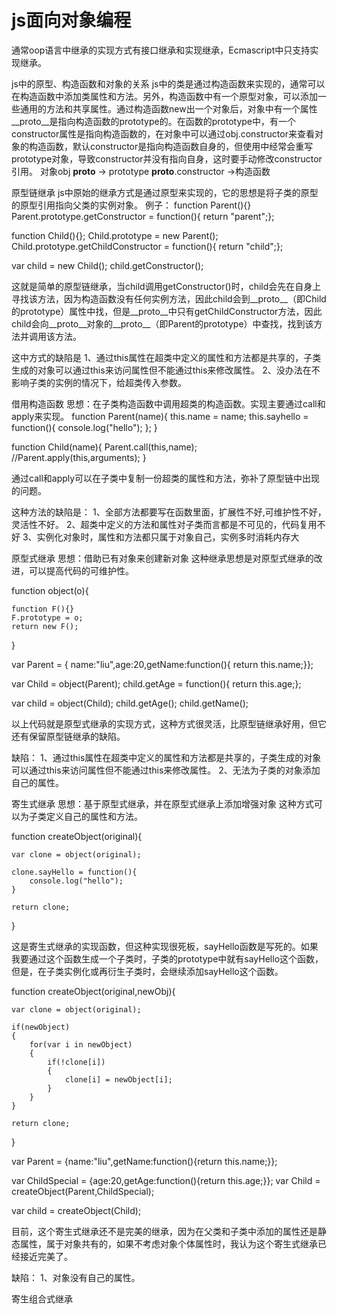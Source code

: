 js面向对象编程
===

通常oop语言中继承的实现方式有接口继承和实现继承，Ecmascript中只支持实现继承。

js中的原型、构造函数和对象的关系
js中的类是通过构造函数来实现的，通常可以在构造函数中添加类属性和方法。另外，构造函数中有一个原型对象，可以添加一些通用的方法和共享属性。通过构造函数new出一个对象后，对象中有一个属性__proto__是指向构造函数的prototype的。在函数的prototype中，有一个constructor属性是指向构造函数的，在对象中可以通过obj.constructor来查看对象的构造函数，默认constructor是指向构造函数自身的，但使用中经常会重写prototype对象，导致constructor并没有指向自身，这时要手动修改constructor引用。
对象obj __proto__  ->  prototype
        __proto__.constructor ->构造函数

原型链继承
js中原始的继承方式是通过原型来实现的，它的思想是将子类的原型的原型引用指向父类的实例对象。
例子：
function Parent(){}
Parent.prototype.getConstructor = function(){ return "parent";};

function Child(){};
Child.prototype = new Parent();
Child.prototype.getChildConstructor = function(){ return "child";};

var child = new Child();
child.getConstructor();

这就是简单的原型链继承，当child调用getConstructor()时，child会先在自身上寻找该方法，因为构造函数没有任何实例方法，因此child会到__proto__（即Child的prototype）属性中找，但是__proto__中只有getChildConstructor方法，因此child会向__proto__对象的__proto__（即Parent的prototype）中查找，找到该方法并调用该方法。

这中方式的缺陷是
1、通过this属性在超类中定义的属性和方法都是共享的，子类生成的对象可以通过this来访问属性但不能通过this来修改属性。
2、没办法在不影响子类的实例的情况下，给超类传入参数。

借用构造函数
思想：在子类构造函数中调用超类的构造函数。实现主要通过call和apply来实现。
function Parent(name){
	this.name = name;
	this.sayhello = function(){
	 console.log("hello");
	};
}

function Child(name){
	Parent.call(this,name);
	//Parent.apply(this,arguments);
}

通过call和apply可以在子类中复制一份超类的属性和方法，弥补了原型链中出现的问题。

这种方法的缺陷是：
1、全部方法都要写在函数里面，扩展性不好,可维护性不好，灵活性不好。
2、超类中定义的方法和属性对子类而言都是不可见的，代码复用不好
3、实例化对象时，属性和方法都只属于对象自己，实例多时消耗内存大

原型式继承
思想：借助已有对象来创建新对象
这种继承思想是对原型式继承的改进，可以提高代码的可维护性。

function object(o){
	
	function F(){}
	F.prototype = o;
	return new F();
}

var Parent = { name:"liu",age:20,getName:function(){ return this.name;}};

var Child = object(Parent);
child.getAge = function(){ return this.age;};

var child = object(Child);
child.getAge();
child.getName();

以上代码就是原型式继承的实现方式，这种方式很灵活，比原型链继承好用，但它还有保留原型链继承的缺陷。

缺陷：
1、通过this属性在超类中定义的属性和方法都是共享的，子类生成的对象可以通过this来访问属性但不能通过this来修改属性。
2、无法为子类的对象添加自己的属性。

寄生式继承
思想：基于原型式继承，并在原型式继承上添加增强对象
这种方式可以为子类定义自己的属性和方法。

function createObject(original){
	
	var clone = object(original);

	clone.sayHello = function(){
		console.log("hello");
	}

	return clone;
}

这是寄生式继承的实现函数，但这种实现很死板，sayHello函数是写死的。如果我要通过这个函数生成一个子类时，子类的prototype中就有sayHello这个函数，但是，在子类实例化或再衍生子类时，会继续添加sayHello这个函数。

function createObject(original,newObj){
	
	var clone = object(original);

	if(newObject)
	{
		for(var i in newObject)
		{
			if(!clone[i])
			{
				clone[i] = newObject[i];
			}
		}
	}

	return clone;
}

var Parent = {name:"liu",getName:function(){return this.name;}};

var ChildSpecial = {age:20,getAge:function(){return this.age;}};
var Child = createObject(Parent,ChildSpecial);

var child = createObject(Child);

目前，这个寄生式继承还不是完美的继承，因为在父类和子类中添加的属性还是静态属性，属于对象共有的，如果不考虑对象个体属性时，我认为这个寄生式继承已经接近完美了。

缺陷：
1、对象没有自己的属性。

寄生组合式继承